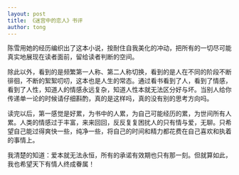 ```yaml
---
layout: post
title: 《迷宫中的恋人》书评
author: tong
---
```


陈雪用她的经历编织出了这本小说，按耐住自我美化的冲动，把所有的一切尽可能真实地展现在读者面前，留给读者判断的空间。

除此以外，看到的是频繁第一人称、第二人称切换，看到的是人在不同的阶段不断徘徊，不断的絮絮叨叨，这本也是人生的常态。通过看书看到了人，看到了情感，看到了人性，知道人的情感永远复杂，知道人性本就无法区分好与坏。当别人给你传递单一论的时候请仔细斟酌，真的是这样吗，真的没有别的思考方向吗。

读完以后，第一感觉是好累，为书中的人累，为自己可能经历的累，为世间所有人累。人类的情感过于丰富，来来回回，反反复复困扰人的只有情与爱，无聊。只希望自己能过得爽快一些，纯净一些，将自己的时间和精力都花费在自己喜欢和执着的事情上。

我清楚的知道：爱本就无法永恒，所有的承诺有效期也只有那一刻。但就算如此，我也希望天下有情人终成眷属！
